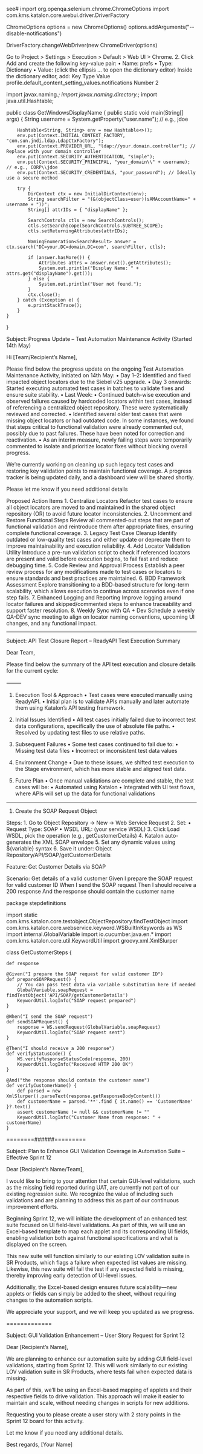 see# import org.openqa.selenium.chrome.ChromeOptions
import com.kms.katalon.core.webui.driver.DriverFactory

ChromeOptions options = new ChromeOptions()
options.addArguments("--disable-notifications")

DriverFactory.changeWebDriver(new ChromeDriver(options)

Go to Project > Settings > Execution > Default > Web UI > Chrome.
	2.	Click Add and create the following key-value pair:
	•	Name: prefs
	•	Type: Dictionary
	•	Value: (click the ellipsis ... to open the dictionary editor)
Inside the dictionary editor, add:
Key
Type
Value
profile.default_content_setting_values.notifications
Number
2


import javax.naming.*;
import javax.naming.directory.*;
import java.util.Hashtable;

public class GetWindowsDisplayName {
    public static void main(String[] args) {
        String username = System.getProperty("user.name"); // e.g., jdoe

        Hashtable<String, String> env = new Hashtable<>();
        env.put(Context.INITIAL_CONTEXT_FACTORY, "com.sun.jndi.ldap.LdapCtxFactory");
        env.put(Context.PROVIDER_URL, "ldap://your.domain.controller"); // Replace with your domain controller
        env.put(Context.SECURITY_AUTHENTICATION, "simple");
        env.put(Context.SECURITY_PRINCIPAL, "your_domain\\" + username); // e.g., CORP\\jdoe
        env.put(Context.SECURITY_CREDENTIALS, "your_password"); // Ideally use a secure method

        try {
            DirContext ctx = new InitialDirContext(env);
            String searchFilter = "(&(objectClass=user)(sAMAccountName=" + username + "))";
            String[] attrIDs = { "displayName" };

            SearchControls ctls = new SearchControls();
            ctls.setSearchScope(SearchControls.SUBTREE_SCOPE);
            ctls.setReturningAttributes(attrIDs);

            NamingEnumeration<SearchResult> answer = ctx.search("DC=your,DC=domain,DC=com", searchFilter, ctls);

            if (answer.hasMore()) {
                Attributes attrs = answer.next().getAttributes();
                System.out.println("Display Name: " + attrs.get("displayName").get());
            } else {
                System.out.println("User not found.");
            }
            ctx.close();
        } catch (Exception e) {
            e.printStackTrace();
        }
    }
}

Subject: Progress Update – Test Automation Maintenance Activity (Started 14th May)

Hi [Team/Recipient’s Name],

Please find below the progress update on the ongoing Test Automation Maintenance Activity, initiated on 14th May:
	•	Day 1–2: Identified and fixed impacted object locators due to the Siebel v25 upgrade.
	•	Day 3 onwards: Started executing automated test cases in batches to validate fixes and ensure suite stability.
	•	Last Week:
	•	Continued batch-wise execution and observed failures caused by hardcoded locators within test cases, instead of referencing a centralized object repository. These were systematically reviewed and corrected.
	•	Identified several older test cases that were missing object locators or had outdated code. In some instances, we found that steps critical to functional validation were already commented out, possibly due to past failures. These have been noted for correction and reactivation.
	•	As an interim measure, newly failing steps were temporarily commented to isolate and prioritize locator fixes without blocking overall progress.

We’re currently working on cleaning up such legacy test cases and restoring key validation points to maintain functional coverage. A progress tracker is being updated daily, and a dashboard view will be shared shortly.

Please let me know if you need additional details


Proposed Action Items
	1.	Centralize Locators
Refactor test cases to ensure all object locators are moved to and maintained in the shared object repository (OR) to avoid future locator inconsistencies.
	2.	Uncomment and Restore Functional Steps
Review all commented-out steps that are part of functional validation and reintroduce them after appropriate fixes, ensuring complete functional coverage.
	3.	Legacy Test Case Cleanup
Identify outdated or low-quality test cases and either update or deprecate them to improve maintainability and execution reliability.
	4.	Add Locator Validation Utility
Introduce a pre-run validation script to check if referenced locators are present and valid before execution begins, to fail fast and reduce debugging time.
	5.	Code Review and Approval Process
Establish a peer review process for any modifications made to test cases or locators to ensure standards and best practices are maintained.
	6.	BDD Framework Assessment
Explore transitioning to a BDD-based structure for long-term scalability, which allows execution to continue across scenarios even if one step fails.
	7.	Enhanced Logging and Reporting
Improve logging around locator failures and skipped/commented steps to enhance traceability and support faster resolution.
	8.	Weekly Sync with QA + Dev
Schedule a weekly QA-DEV sync meeting to align on locator naming conventions, upcoming UI changes, and any functional impact.

----------
Subject: API Test Closure Report – ReadyAPI Test Execution Summary

Dear Team,

Please find below the summary of the API test execution and closure details for the current cycle:

⸻

1. Execution Tool & Approach
	•	Test cases were executed manually using ReadyAPI.
	•	Initial plan is to validate APIs manually and later automate them using Katalon’s API testing framework.

2. Initial Issues Identified
	•	All test cases initially failed due to incorrect test data configurations, specifically the use of absolute file paths.
	•	Resolved by updating test files to use relative paths.

3. Subsequent Failures
	•	Some test cases continued to fail due to:
	•	Missing test data files
	•	Incorrect or inconsistent test data values

4. Environment Change
	•	Due to these issues, we shifted test execution to the Stage environment, which has more stable and aligned test data.

5. Future Plan
	•	Once manual validations are complete and stable, the test cases will be:
	•	Automated using Katalon
	•	Integrated with UI test flows, where APIs will set up the data for functional validations

-------
1. Create the SOAP Request Object

Steps:
	1.	Go to Object Repository → New → Web Service Request
	2.	Set:
	•	Request Type: SOAP
	•	WSDL URL: (your service WSDL)
	3.	Click Load WSDL, pick the operation (e.g., getCustomerDetails)
	4.	Katalon auto-generates the XML SOAP envelope
	5.	Set any dynamic values using ${variable} syntax
	6.	Save it under:
Object Repository/API/SOAP/getCustomerDetails

Feature: Get Customer Details via SOAP

  Scenario: Get details of a valid customer
    Given I prepare the SOAP request for valid customer ID
    When I send the SOAP request
    Then I should receive a 200 response
    And the response should contain the customer name

package stepdefinitions

import static com.kms.katalon.core.testobject.ObjectRepository.findTestObject
import com.kms.katalon.core.webservice.keyword.WSBuiltInKeywords as WS
import internal.GlobalVariable
import io.cucumber.java.en.*
import com.kms.katalon.core.util.KeywordUtil
import groovy.xml.XmlSlurper

class GetCustomerSteps {

    def response

    @Given("I prepare the SOAP request for valid customer ID")
    def prepareSOAPRequest() {
        // You can pass test data via variable substitution here if needed
        GlobalVariable.soapRequest = findTestObject('API/SOAP/getCustomerDetails')
        KeywordUtil.logInfo("SOAP request prepared")
    }

    @When("I send the SOAP request")
    def sendSOAPRequest() {
        response = WS.sendRequest(GlobalVariable.soapRequest)
        KeywordUtil.logInfo("SOAP request sent")
    }

    @Then("I should receive a 200 response")
    def verifyStatusCode() {
        WS.verifyResponseStatusCode(response, 200)
        KeywordUtil.logInfo("Received HTTP 200 OK")
    }

    @And("the response should contain the customer name")
    def verifyCustomerName() {
        def parsed = new XmlSlurper().parseText(response.getResponseBodyContent())
        def customerName = parsed.'**'.find { it.name() == 'CustomerName' }?.text()
        assert customerName != null && customerName != ""
        KeywordUtil.logInfo("Customer Name from response: " + customerName)
    }

========######=========

Subject: Plan to Enhance GUI Validation Coverage in Automation Suite – Effective Sprint 12

Dear [Recipient’s Name/Team],

I would like to bring to your attention that certain GUI-level validations, such as the missing field reported during UAT, are currently not part of our existing regression suite. We recognize the value of including such validations and are planning to address this as part of our continuous improvement efforts.

Beginning Sprint 12, we will initiate the development of an enhanced test suite focused on UI field-level validations. As part of this, we will use an Excel-based template to map each applet and its corresponding UI fields, enabling validation both against functional specifications and what is displayed on the screen.

This new suite will function similarly to our existing LOV validation suite in SR Products, which flags a failure when expected list values are missing. Likewise, this new suite will fail the test if any expected field is missing, thereby improving early detection of UI-level issues.

Additionally, the Excel-based design ensures future scalability—new applets or fields can simply be added to the sheet, without requiring changes to the automation scripts.

We appreciate your support, and we will keep you updated as we progress.


=============

Subject: GUI Validation Enhancement – User Story Request for Sprint 12

Dear [Recipient’s Name],

We are planning to enhance our automation suite by adding GUI field-level validations, starting from Sprint 12. This will work similarly to our existing LOV validation suite in SR Products, where tests fail when expected data is missing.

As part of this, we’ll be using an Excel-based mapping of applets and their respective fields to drive validation. This approach will make it easier to maintain and scale, without needing changes in scripts for new additions.

Requesting you to please create a user story with 2 story points in the Sprint 12 board for this activity.

Let me know if you need any additional details.

Best regards,
[Your Name]
